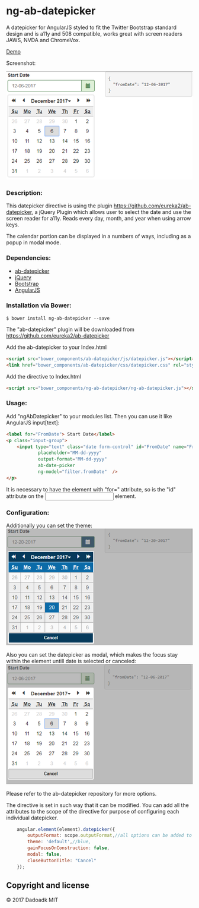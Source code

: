 ng-ab-datepicker
==========================

A datepicker for AngularJS styled to fit the Twitter Bootstrap standard design and is a11y and 508 compatible, works great with screen readers JAWS, NVDA and ChromeVox.

[Demo](https://cdn.rawgit.com/dadoadk/ng-ab-datepicker/ace5698f/Index.html)

Screenshot:

![Screenshot](https://github.com/dadoadk/ng-ab-datepicker/blob/master/abdatepicker1.PNG?raw=true "Screenshot")


### Description:
This datepicker directive is using the plugin https://github.com/eureka2/ab-datepicker, a jQuery Plugin which allows user to select the date and use the screen reader for a11y. Reads every day, month, and year when using arrow keys.  

The calendar portion can be displayed in a numbers of ways, including as a popup in modal mode.

### Dependencies:
* [ab-datepicker](https://github.com/eureka2/ab-datepicker)
* [jQuery](https://jquery.com/)
* [Bootstrap](http://getbootstrap.com/)
* [AngularJS](https://angularjs.org/)

### Installation via Bower:

```
$ bower install ng-ab-datepicker --save
```

The "ab-datepicker" plugin will be downloaded from https://github.com/eureka2/ab-datepicker

Add the ab-datepicker to your Index.html
```html
<script src="bower_components/ab-datepicker/js/datepicker.js"></script>
<link href="bower_components/ab-datepicker/css/datepicker.css" rel="stylesheet" />
```

Add the directive to Index.html
```html
<script src="bower_components/ng-ab-datepicker/ng-ab-datepicker.js"></script>
```

### Usage:

Add "ngAbDatepicker" to your modules list. Then you can use it like AngularJS input[text]:

```html
<label for="FromDate"> Start Date</label>                                            
<p class="input-group">
    <input type="text" class="date form-control" id="FromDate" name="FromDate"
            placeholder="MM-dd-yyyy" 
            output-format="MM-dd-yyyy"
            ab-date-picker 
            ng-model="filter.fromDate"  />                                                
</p>
```
It is necessary to have the <label> element with "for=" attribute, so is the "id" attribute on the <input> element.

### Configuration:

Additionally you can set the theme:
![Screenshot](https://github.com/dadoadk/ng-ab-datepicker/blob/master/abdatepicker.PNG?raw=true "Screenshot")


Also you can set the datepicker as modal, which makes the focus stay within the element untill date is selected or canceled:
![Screenshot](https://github.com/dadoadk/ng-ab-datepicker/blob/master/abdatepicker0.PNG?raw=true "Screenshot")

Please refer to the ab-datepicker repository for more options. 

The directive is set in such way that it can be modified. You can add all the attributes to the scope of the directive for purpose of configuring each individual datepicker.

```javascript
    angular.element(element).datepicker({
        outputFormat: scope.outputFormat,//all options can be added to the scope like this
        theme: 'default',//blue, 
        gainFocusOnConstruction: false,
        modal: false,
        closeButtonTitle: "Cancel"
    }); 
```

## Copyright and license

&copy; 2017 Dadoadk MIT